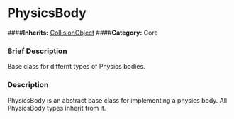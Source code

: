 #  PhysicsBody  
####**Inherits:** [CollisionObject](class_collisionobject)
####**Category:** Core

###  Brief Description  
Base class for differnt types of Physics bodies.

###  Description  
PhysicsBody is an abstract base class for implementing a physics body. All PhysicsBody types inherit from it.
